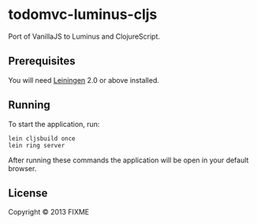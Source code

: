 # todomvc-luminus-cljs

Port of VanillaJS to Luminus and ClojureScript.

## Prerequisites

You will need [Leiningen][1] 2.0 or above installed.

[1]: https://github.com/technomancy/leiningen

## Running

To start the application, run:

    lein cljsbuild once
    lein ring server

After running these commands the application will be open in your default browser.

## License

Copyright © 2013 FIXME
